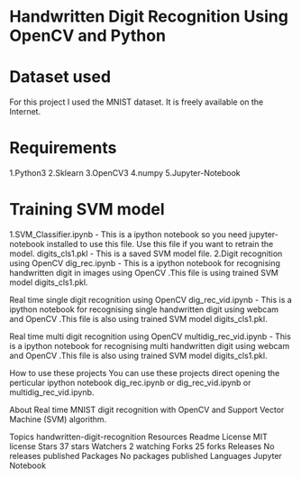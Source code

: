 # Handwritten Digit Recognition Using OpenCV and Python
# Dataset used
For this project I used the MNIST dataset. It is freely available on the Internet.

# Requirements
 1.Python3
 2.Sklearn
 3.OpenCV3
 4.numpy
 5.Jupyter-Notebook
 
# Training SVM model
1.SVM_Classifier.ipynb - This is a ipython notebook so you need jupyter-notebook installed to use this file. Use this file if you want to retrain the model.
digits_cls1.pkl - This is a saved SVM model file.
2.Digit recognition using OpenCV
dig_rec.ipynb - This is a ipython notebook for recognising handwritten digit in images using OpenCV .This file is using trained SVM model digits_cls1.pkl.

Real time single digit recognition using OpenCV
dig_rec_vid.ipynb - This is a ipython notebook for recognising single handwritten digit using webcam and OpenCV .This file is also using trained SVM model digits_cls1.pkl.

Real time multi digit recognition using OpenCV
multidig_rec_vid.ipynb - This is a ipython notebook for recognising multi handwritten digit using webcam and OpenCV .This file is also using trained SVM model digits_cls1.pkl.

How to use these projects
You can use these projects direct opening the perticular ipython notebook dig_rec.ipynb or dig_rec_vid.ipynb or multidig_rec_vid.ipynb.

About
Real time MNIST digit recognition with OpenCV and Support Vector Machine (SVM) algorithm.

Topics
handwritten-digit-recognition
Resources
 Readme
License
 MIT license
Stars
 37 stars
Watchers
 2 watching
Forks
 25 forks
Releases
No releases published
Packages
No packages published
Languages
Jupyter Notebook

